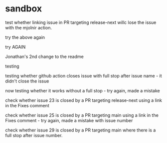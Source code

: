 # sandbox

test whether linking issue in PR targeting release-next willc lose the issue with the mjolnir action.

try the above again

try AGAIN

Jonathan's 2nd change to the readme

testing

testing whether github action closes issue with full stop after issue name - it didn't close the issue

now testing whether it works without a full stop - try again, made a mistake

check whether issue 23 is closed by a PR targeting release-next using a link in the Fixes comment

check whether issue 25 is closed by a PR targeting main using a link in the Fixes comment - try again, made a mistake with issue number

check whether issue 29 is closed by a PR targeting main where there is a full stop after issue number.
